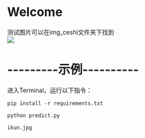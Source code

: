 # Welcome
测试图片可以在img_ceshi文件夹下找到  
![](https://github.com/domadaaaa/SchoolWork/blob/master/深度学习报告代码/img_ceshi/ikun.jpg)  
# ---------示例---------- #
进入Terminal，运行以下指令：
```
pip install -r requirements.txt
```
```
python predict.py
```
```
ikun.jpg
```
